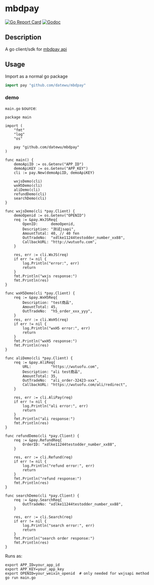 # mbdpay

[![Go Report Card](https://goreportcard.com/badge/github.com/datewu/mbdpay?style=flat-square)](https://goreportcard.com/report/github.com/datewu/mbdpay)
[![Godoc](http://img.shields.io/badge/go-documentation-blue.svg?style=flat-square)](https://godoc.org/github.com/datewu/mbdpay)

## Description
A go client/sdk for [mbdpay api](https://doc.mbd.pub/)

## Usage
Import as a normal go package

```go
import pay "github.com/datewu/mbdpay"

```

### demo

`main.go` source:
```golang
package main

import (
	"fmt"
	"log"
	"os"

	pay "github.com/datewu/mbdpay"
)

func main() {
	demoApiID := os.Getenv("APP_ID")
	demoApiKEY := os.Getenv("APP_KEY")
	cli := pay.New(demoApiID, demoApiKEY)

	wxjsDemo(cli)
	wxH5Demo(cli)
	aliDemo(cli)
	refundDemo(cli)
	searchDemo(cli)
}

func wxjsDemo(cli *pay.Client) {
	demoOpenid := os.Getenv("OPENID")
	req := &pay.WxJSReq{
		OpenID:      demoOpenid,
		Description: "测试jsapi",
		AmountTotal: 40, // 40 fen
		OutTradeNo:  "xdlke11244testodder_number_xx88",
		CallbackURL: "http://wutuofu.com",
	}

	res, err := cli.WxJS(req)
	if err != nil {
		log.Println("error:", err)
		return
	}
	fmt.Println("wxjs response:")
	fmt.Println(res)
}

func wxH5Demo(cli *pay.Client) {
	req := &pay.WxH5Req{
		Description: "test商品",
		AmountTotal: 45,
		OutTradeNo:  "h5_order_xxx_yyy",
	}
	res, err := cli.WxH5(req)
	if err != nil {
		log.Println("wxH5 error:", err)
		return
	}
	fmt.Println("wxH5 response:")
	fmt.Println(res)
}

func aliDemo(cli *pay.Client) {
	req := &pay.AliReq{
		URL:         "https://wutuofu.com",
		Description: "ali test商品",
		AmountTotal: 35,
		OutTradeNo:  "ali_order-32423-xxx",
		CallbackURL: "https://wutuofu.com/ali/redirect",
	}

	res, err := cli.AliPay(req)
	if err != nil {
		log.Println("ali error:", err)
		return
	}
	fmt.Println("ali response:")
	fmt.Println(res)
}

func refundDemo(cli *pay.Client) {
	req := &pay.RefundReq{
		OrderID: "xdlke11244testodder_number_xx88",
	}

	res, err := cli.Refund(req)
	if err != nil {
		log.Println("refund error:", err)
		return
	}
	fmt.Println("refund response:")
	fmt.Println(res)
}

func searchDemo(cli *pay.Client) {
	req := &pay.SearchReq{
		OutTradeNo: "xdlke11244testodder_number_xx88",
	}

	res, err := cli.Search(req)
	if err != nil {
		log.Println("search error:", err)
		return
	}
	fmt.Println("search order response:")
	fmt.Println(res)
}

```

Runs as:
```shell
export APP_ID=your_app_id
export APP_KEY=your_app_key
export OPENID=your_weixin_openid  # only needed for wxjsapi method
go run main.go
```
